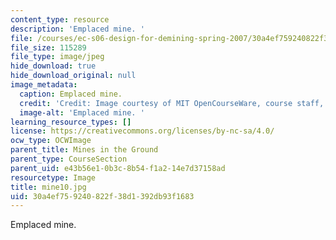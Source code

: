 ```yaml
---
content_type: resource
description: 'Emplaced mine. '
file: /courses/ec-s06-design-for-demining-spring-2007/30a4ef759240822f38d1392db93f1683_mine10.jpg
file_size: 115289
file_type: image/jpeg
hide_download: true
hide_download_original: null
image_metadata:
  caption: Emplaced mine.
  credit: 'Credit: Image courtesy of MIT OpenCourseWare, course staff, and students.'
  image-alt: 'Emplaced mine. '
learning_resource_types: []
license: https://creativecommons.org/licenses/by-nc-sa/4.0/
ocw_type: OCWImage
parent_title: Mines in the Ground
parent_type: CourseSection
parent_uid: e43b56e1-0b3c-8b54-f1a2-14e7d37158ad
resourcetype: Image
title: mine10.jpg
uid: 30a4ef75-9240-822f-38d1-392db93f1683
---
```

Emplaced mine. 